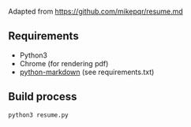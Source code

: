 
Adapted from https://github.com/mikepqr/resume.md

## Requirements

 - Python3
 - Chrome (for rendering pdf)
 - [python-markdown](https://python-markdown.github.io/) (see requirements.txt)

## Build process
``` python3 resume.py ```